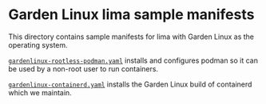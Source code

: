 # Garden Linux lima sample manifests

This directory contains sample manifests for lima with Garden Linux as the operating system.

[`gardenlinux-rootless-podman.yaml`](./gardenlinux-rootless-podman.yaml)
installs and configures podman so it can be used by a non-root user to run containers.

[`gardenlinux-containerd.yaml`](./gardenlinux-containerd.yaml)
installs the Garden Linux build of containerd which we maintain.

